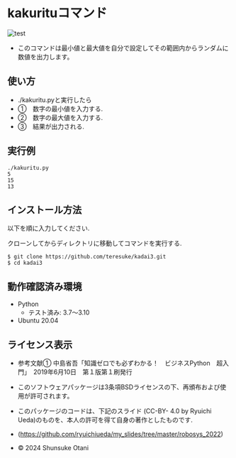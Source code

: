 # kakurituコマンド

![test](https://github.com/teresuke/kadai3/actions/workflows/test.yml/badge.svg)
  * このコマンドは最小値と最大値を自分で設定してその範囲内からランダムに数値を出力します。

## 使い方
  * ./kakuritu.pyと実行したら
  * ➀　数字の最小値を入力する.
  * ➁　数字の最大値を入力する.
  * ➂　結果が出力される.



## 実行例
```
./kakuritu.py
5
15
13
```

## インストール方法

以下を順に入力してください.

クローンしてからディレクトリに移動してコマンドを実行する.
```
$ git clone https://github.com/teresuke/kadai3.git
$ cd kadai3
```

## 動作確認済み環境
* Python
  * テスト済み: 3.7〜3.10
* Ubuntu 20.04

## ライセンス表示
  * 参考文献➀
  中島省吾「知識ゼロでも必ずわかる！　ビジネスPython　超入門」　2019年6月10日　第１版第１刷発行

  * このソフトウェアパッケージは3条項BSDライセンスの下、再頒布および使用が許可されます。
  * このパッケージのコードは、下記のスライド (CC-BY- 4.0 by Ryuichi Ueda)のものを、本人の許可を得て自身の著作としたものです.
  *  (https://github.com/ryuichiueda/my_slides/tree/master/robosys_2022)
  * © 2024 Shunsuke Otani
